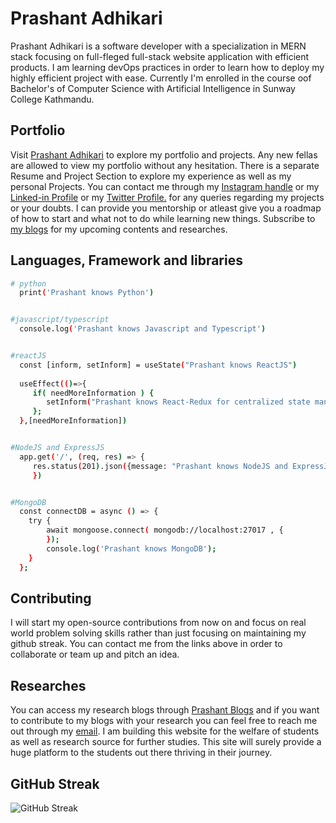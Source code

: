 # Prashant Adhikari

Prashant Adhikari is a software developer with a specialization in MERN stack focusing on full-fleged full-stack website application with efficient products. I am learning devOps practices in order to learn how to deploy my highly efficient project with ease. Currently I'm enrolled in the course oof Bachelor's of Computer Science with Artificial Intelligence in Sunway College Kathmandu. 

## Portfolio

Visit [Prashant Adhikari](https://www.prashantadhikari7.com.np/) to explore my portfolio and projects. Any new fellas are allowed to view my portfolio without any hesitation. There is a separate Resume and Project Section to explore my experience as well as my personal Projects. You can contact me through my [Instagram handle](https://www.instagram.com/pr4xnt/) or my [Linked-in Profile](https://www.linkedin.com/in/prashant-adhikariii/) or my [Twitter Profile.](https://www.x.com/pr4xnt/) for any queries regarding my projects or your doubts. I can provide you mentorship or atleast give you a roadmap of how to start and what not to do while learning new things. Subscribe to [my blogs](https://blog.prashantadhikari7.com.np/) for my upcoming contents and researches.

## Languages, Framework and libraries

```bash
# python
  print('Prashant knows Python')


#javascript/typescript
  console.log('Prashant knows Javascript and Typescript')


#reactJS
  const [inform, setInform] = useState("Prashant knows ReactJS")
  
  useEffect(()=>{
     if( needMoreInformation ) {
        setInform("Prashant knows React-Redux for centralized state management.")
     };
  },[needMoreInformation])


#NodeJS and ExpressJS
  app.get('/', (req, res) => {
     res.status(201).json({message: "Prashant knows NodeJS and ExpressJS"})
     })


#MongoDB
  const connectDB = async () => {
    try {
        await mongoose.connect( mongodb://localhost:27017 , {
        });
        console.log('Prashant knows MongoDB');
    } 
  };
```




## Contributing

I will start my open-source contributions from now on and focus on real world problem solving skills rather than just focusing on maintaining my github streak. You can contact me from the links above in order to collaborate or team up and pitch an idea.


## Researches

You can access my research blogs through [Prashant Blogs](https://blogs.prashantadhikari7.com.np) and if you want to contribute to my blogs with your research you can feel free to reach me out through my [email](mailto:prashantadhikareeey.dev@gmail.com). I am building this website for the welfare of students as well as research source for further studies. This site will surely provide a huge platform to the students out there thriving in their journey. 



## GitHub Streak

![GitHub Streak](https://streak-stats.demolab.com?user=pr4shxnt&theme=tokyonight&hide_border=false)